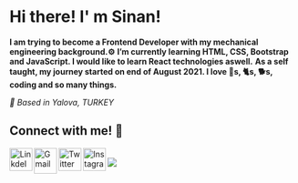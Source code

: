 # Hi there! I' m Sinan! #

**I am trying to become a Frontend Developer with my mechanical engineering background.⚙️**
**I’m currently learning HTML, CSS, Bootstrap and JavaScript. I would like to learn React technologies aswell.**
**As a self taught, my journey started on end of August 2021. I love 🚗s, 🐈s, 🐕s, coding and so many things.**

*📍 Based in Yalova, TURKEY*

## Connect with me! :wave: ##

<a target="_blank" href="https://www.linkedin.com/in/sinansk/"><img align="left" alt="LinkdeIN" height="40px" width="40px" src="https://raw.githubusercontent.com/rahulbanerjee26/githubAboutMeGenerator/main/icons/linked-in-alt.svg" /></a><a target="_blank" href="mailto:sinan.sk@outlook.com.tr"><img align="left" alt="Gmail" height="45px" width="40px" src="https://img.icons8.com/fluency/48/000000/email-open.png" /></a><a target="_blank" href="https://twitter.com/SinanSIK"><img align="left" alt="Twitter" height="40px" width="40px" src="https://raw.githubusercontent.com/rahulbanerjee26/githubAboutMeGenerator/main/icons/twitter.svg" /></a><a target="_blank" href="https://www.instagram.com/sinan__sk/"><img align="left" alt="Instagram" height="40px" width="40px" src="https://raw.githubusercontent.com/rahulbanerjee26/githubAboutMeGenerator/main/icons/instagram.svg" /></a>\
![](https://komarev.com/ghpvc/?username=sinansk&color=199BE2&label=VISITORS)


















